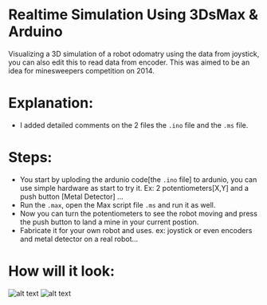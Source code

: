 # Realtime Simulation Using 3DsMax & Arduino
Visualizing a 3D simulation of a robot odomatry using the data from joystick, you can also edit this to read data from encoder. This was aimed to be an idea for minesweepers competition on 2014.

# Explanation:
   - I added detailed comments on the 2 files the ```.ino``` file and the ```.ms``` file.
   
# Steps:
   - You start by uploding the ardunio code[the ```.ino``` file] to ardunio, you can use simple hardware as start to try it. Ex: 2 potentiometers[X,Y] and a push button [Metal Detector] ...
   - Run the ```.max```, open the Max script file ```.ms``` and run it as well.
   - Now you can turn the potentiometers to see the robot moving and press the push button to land a mine in your current postion. 
   - Fabricate it for your own robot and uses. ex: joystick or even encoders and metal detector on a real robot...

# How will it look:
![alt text](https://github.com/LegendOfSparta/Realtime-simulation-using-3DsMax-and-Arduino/blob/master/Images/Image-1.png)
![alt text](https://github.com/LegendOfSparta/Realtime-simulation-using-3DsMax-and-Arduino/blob/master/Images/Image-2.png)
